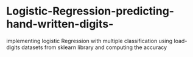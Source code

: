 # Logistic-Regression-predicting-hand-written-digits-
implementing logistic Regression with multiple classification using load-digits datasets from sklearn library and computing the accuracy
